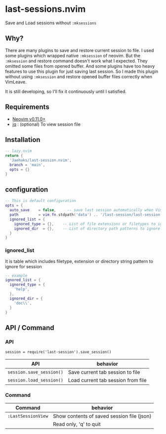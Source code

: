 # last-sessions.nvim

Save and Load sessions without `:mksessions`

## Why?

There are many plugins to save and restore current session to file.
I used some plugins which wrapped native `:mksession` of neovim. But the `:mksession` and restore
command doesn't work what I expected. They omitted some files from opened buffer.
And some plugins have too heavy features to use this plugin for just saving last session.
So I made this plugin without using `:mksession` and restore opened buffer files correctly when VimLeave.

It is still developing, so I'll fix it continuously until I satisfied.

## Requirements

- [Neovim v0.11.0+](https://github.com/neovim/neovim/releases)
- [jq](https://jqlang.org/) : (optional) To view session file

## Installation

```lua
-- lazy.nvim
return {
  'Jaehaks/last-session.nvim',
  branch = 'main',
  opts = {}
}
```

## configuration

```lua
-- This is default configuration
opts = {
  auto_save    = false,     -- save last session automatically when VimLeave
  path         = vim.fn.stdpath('data') .. '/last-session/last-session.json',
  ignored_list = {
    ignored_type = {},    -- List of file extensions or filetypes to ignore
    ignored_dir  = {},    -- List of directory path patterns to ignore
  }
}
```

### ignored_list

It is table which includes filetype, extension or directory string pattern to ignore for session
```lua
-- example
ignored_list = {
  ignored_type = {
    'help',
  },
  ignored_dir = {
    'doc\\',
  }
}
```

## API / Command

### API

`session = require('last-session').save_session()`

|           API            | behavior                           |
| :----------------------: | ---------------------------------- |
| `session.save_session()` | Save current tab session to file   |
| `session.load_session()` | Load current tab session from file |

### Command

|      Command       | behavior                                   |
| :----------------: | ------------------------------------------ |
| `:LastSessionView` | Show contents of saved session file (json) |
|                    | Read only, 'q' to quit                     |






